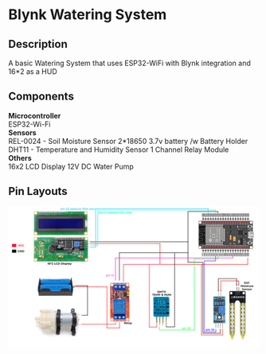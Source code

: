 # Blynk Watering System
## Description
A basic Watering System that uses ESP32-WiFi with Blynk integration and 16*2 as a HUD
## Components
**Microcontroller**  
ESP32-Wi-Fi  
**Sensors**  
REL-0024 - Soil Moisture Sensor
2*18650 3.7v battery /w Battery Holder
DHT11 - Temperature and Humidity Sensor
1 Channel Relay Module  
**Others**  
16x2 LCD Display
12V DC Water Pump
## Pin Layouts
<img src="image/watering system pin layouts.png" alt="pin layout">
